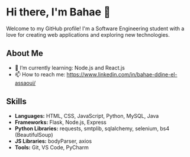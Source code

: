 # Hi there, I'm Bahae 👋

Welcome to my GitHub profile! I'm a Software Engineering student with a love for creating web applications and exploring new technologies.

## About Me

- 🌱 I’m currently learning: Node.js and React.js
- 📫 How to reach me: https://www.linkedin.com/in/bahae-ddine-el-assaoui/

## Skills

- **Languages:** HTML, CSS, JavaScript, Python, MySQL, Java
- **Frameworks:** Flask, Node.js, Express
- **Python Libraries:** requests, smtplib, sqlalchemy, selenium, bs4 (BeautifulSoup)
- **JS Libraries:** bodyParser, axios
- **Tools:** Git, VS Code, PyCharm
